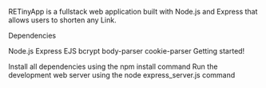 RETinyApp is a fullstack web application built with Node.js and Express that allows users to shorten any Link.

Dependencies

Node.js
Express
EJS
bcrypt
body-parser
cookie-parser
Getting started!

Install all dependencies using the npm install command Run the development web server using the node express_server.js command